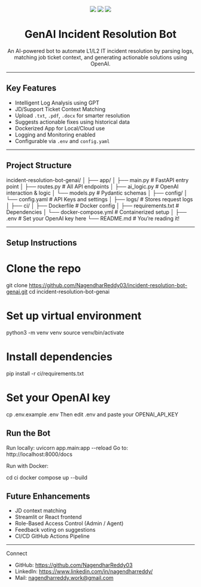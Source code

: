 <p align="center">
  <img src="https://img.shields.io/github/languages/top/NagendharReddy03/incident-resolution-bot-genai?style=for-the-badge"/>
  <img src="https://img.shields.io/github/last-commit/NagendharReddy03/incident-resolution-bot-genai?style=for-the-badge"/>
  <img src="https://img.shields.io/badge/OpenAI-Integrated-blueviolet?style=for-the-badge"/>
</p>

<h1 align="center">GenAI Incident Resolution Bot</h1>

<p align="center">
  An AI-powered bot to automate L1/L2 IT incident resolution by parsing logs, matching job ticket context, and generating actionable solutions using OpenAI.
</p>

---

## Key Features

- Intelligent Log Analysis using GPT
- JD/Support Ticket Context Matching
- Upload `.txt`, `.pdf`, `.docx` for smarter resolution
- Suggests actionable fixes using historical data
- Dockerized App for Local/Cloud use
- Logging and Monitoring enabled
- Configurable via `.env` and `config.yaml`

---

## Project Structure


incident-resolution-bot-genai/
│
├── app/
│   ├── main.py              # FastAPI entry point
│   ├── routes.py            # All API endpoints
│   ├── ai_logic.py          # OpenAI interaction & logic
│   └── models.py            # Pydantic schemas
│
├── config/
│   └── config.yaml          # API Keys and settings
│
├── logs/                    # Stores request logs
│
├── ci/
│   ├── Dockerfile           # Docker config
│   ├── requirements.txt     # Dependencies
│   └── docker-compose.yml   # Containerized setup
│
├── .env                     # Set your OpenAI key here
└── README.md                # You’re reading it!

---

## Setup Instructions

# Clone the repo
git clone https://github.com/NagendharReddy03/incident-resolution-bot-genai.git
cd incident-resolution-bot-genai

# Set up virtual environment
python3 -m venv venv
source venv/bin/activate

# Install dependencies
pip install -r ci/requirements.txt

# Set your OpenAI key
cp .env.example .env
Then edit .env and paste your OPENAI_API_KEY

## Run the Bot

Run locally:
uvicorn app.main:app --reload
Go to: http://localhost:8000/docs

Run with Docker:

cd ci
docker compose up --build

## Future Enhancements
- JD context matching
- Streamlit or React frontend
- Role-Based Access Control (Admin / Agent)
- Feedback voting on suggestions
- CI/CD GitHub Actions Pipeline

---

Connect
- GitHub: https://github.com/NagendharReddy03
- LinkedIn: https://www.linkedin.com/in/nagendharreddy/
- Mail: nagendharreddy.work@gmail.com

